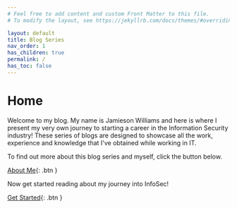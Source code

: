 ```yaml
---
# Feel free to add content and custom Front Matter to this file.
# To modify the layout, see https://jekyllrb.com/docs/themes/#overriding-theme-defaults

layout: default
title: Blog Series
nav_order: 1
has_children: true
permalink: /
has_toc: false
---
```

# Home

Welcome to my blog. 
My name is Jamieson Williams and here is where I present my very own journey to starting a career in the Information Security industry! These series of blogs are designed to showcase all the work, experience and knowledge that I've obtained while working in IT. 

To find out more about this blog series and myself, click the button below. 

[About Me](/about){: .btn }

Now get started reading about my journey into InfoSec!

[Get Started](/blog_series/blog0){: .btn }